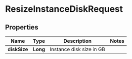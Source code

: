 

# ResizeInstanceDiskRequest


## Properties

| Name | Type | Description | Notes |
|------------ | ------------- | ------------- | -------------|
|**diskSize** | **Long** | Instance disk size in GB |  |



